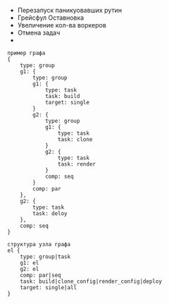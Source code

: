 - Перезапуск паникуовавших рутин
- Грейсфул Оставновка
- Увеличение кол-ва воркеров
- Отмена задач
- 

```
пример графа
{
	type: group
	g1: {
		type: group
		g1: {
			type: task
			task: build
			target: single
		}
		g2: {
			type: group
			g1: {
				type: task
				task: clone
			}
			g2: {
				type: task
				task: render
			}
			comp: seq
		}
		comp: par
	},
	g2: {
		type: task
		task: deloy
	},
	comp: seq
}

структура узла графа
el {
	type: group|task
	g1: el
	g2: el
	comp: par|seq
	task: build|clone_config|render_config|deploy
	target: single|all
}
```
